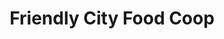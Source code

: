 ---
title: "Friendly City Food Coop"
url: /harrisonburg/friendly-city-food-coop/
shop: Supermarkt
---